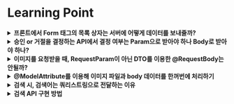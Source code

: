 # Learning Point

<details>
<summary><strong>프론트에서 Form 태그의 목록 상자는 서버에 어떻게 데이터를 보내줄까?</strong></summary>

### `Background.`

API를 만들던 도중, 클라이언트에서 목록 상자 중, 하나를 택해 데이터를 보내면  
서버는 어떤 형식으로 받게 되는 것인지를 알아야 데이터를 받을 수 있으므로 궁금해졌다.

### `Answer.`

사용자의 선택을 서버에 전달하기 위해 HTML에서 `<form>`태그와 `<select>`태그를 사용할 수 있다.

```html
<!DOCTYPE html>
<html>
<head>
    <title>클라이언트</title>
</head>
<body>
    <form action="/example.com/items/create" method="POST">
        <label for="title">제목:</label><br>
        <input type="text" id="title" name="title"><br>

        <label for="content">내용:</label><br>
        <textarea id="content" name="content"></textarea><br>

        <label for="status">상태:</label><br>
        <select id="status" name="status">
            <option value="중고">중고</option>
            <option value="미개봉">미개봉</option>
            <option value="새상품">새상품</option>
        </select>
        
        <input type="submit" value="전송">
    </form>
</body>
</html>

```

이 때, GET요청인지 POST 요청인지에 따라 달라지는데  
GET 요청이면 모든 데이터들이 쿼리 파라미터로 서버에 전송이 되고,  
POST 요청이면 body로 서버에 전송이 된다.

</details>

<details>
<summary><strong>승인 or 거절을 결정하는 API에서 결정 여부는 Param으로 받아야 하나 Body로 받아야 하나?</strong></summary>

### `Background.`

쇼핑몰 “개설 신청” 수락 또는 거절을 처리할 때, 수략여부를 Param으로 받아야 할지  
Body로 받아야 할지 고민이 있었다.  
Param으로 받으면 DTO를 따로 만들지 않아도 되어서 간편했으나 보안이 걱정이었고  
Body로 하자니 이게 정말 맞는지 헷갈렸다.

### `Answer.`

```java
  @PutMapping("/approval/{shopId}")
  public ManagementShopDto approval(
    @PathVariable("shopId") Long shopId,
    @RequestBody DecesionDto dto
    ) {
    return adminService.approvalOrRefuse(shopId, dto);
  }
```

결론은 위와 같이 Body로 받아주는 것이 맞다.  
승인이나 거절 같은 결정적인 정보는 주로 HTTP 요청의 본문(body)으로 전송한다.  
그 이유는 2가지가 있다.

1. 데이터의 보안


: URL의 매개변수(param)로 데이터를 전송하면, 해당 데이터는 URL에 노출되어 로그에 기록되거나  
브라우어의 히스토리에 저장될 수 있다. 이런 점에서 중요한 데이터는 본문(body)를 통해 전송하는 것이 좋다.

2. 데이터의 복잡성


: 본문(body)를 통해 전송하면 복잡한 데이터 구조를 쉽게 전송할 수 있다.

</details>

<details>
<summary><strong>이미지를 요청받을 때, RequestParam이 아닌 DTO를 이용한 @RequestBody는 안될까?</strong></summary>

### `Background.`

이미지를 받고 저장하면서 문득 굳이 따로 @RequestParam으로 받아줘야 할지가 궁금해졌다.

### `Answer.`

DTO를 통해 이미지를 전송하는 것은 일반적으로 권장되지 않는다. 그 이유는 다음과 같다.

1. 이미지 파일은 보통 크기가 크기 때문에, 이를 Base64 등의 형태로 인코딩하여 JSON 형태의  
   DTO에 포함시키면, 전송해야 할 데이터의 크기가 급격히 증가하게 된다.  
   이로 인해 네트워크 부하가 증가하고 응답 시간이 길어질 수 있다.
2. 이미지를 DTO에 포함시키면, 이미지 데이터가 문자열 형태로 변환이 되어야 한다.  
   이 과정에서 데이터 변환 오류가 발생할 가능성이 있다.

따라서, 이미지 파일을 서버에 전송할 때는 일반적으로 MultipartFile을 사용하는 것이 좋다.  
MultipartFile을 사용하면, 이미지 파일을 그대로 전송할 수 있으므로 위에서 언급한 문제를 피할 수 있다.

</details>

<details>
<summary><strong>@ModelAttribute를 이용해 이미지 파일과 body 데이터를 한꺼번에 처리하기</strong></summary>

### `Background.`

Used를 Create할 때, 이미지와 Used에 관한 데이터를 한번에 받아 처리하고 싶었다.  
처음에는 Form 데이터가 서버로 올 때, 이미지 파일은 @RequestParam으로 받고  
나머지는 body로 올 것이라 생각하고 @RequestBody를 동시에 사용했으나  데이터를 받을 수 없었다.

```java
  @PutMapping("/modifying/{usedId}")
  public ResponseItemDto updateItem(
    @PathVariable("usedId") Long usedId,
    @RequestBody RequestItemDto dto,
    MultipartFile usedImage
  ) {
    return usedService.updateItem(usedId, dto, usedImage);
  }
```

```java
2024-03-04T23:11:41.251+09:00  WARN 4251 --- [nio-8080-exec-1] .w.s.m.s.DefaultHandlerExceptionResolver : Resolved [org.springframework.web.HttpMediaTypeNotSupportedException: Content-Type 'multipart/form-data;boundary=--------------------------293556967219885732684779;charset=UTF-8' is not supported]
```

또 다른 방법으론, 이미지를 DTO에 포함시켜서 받아볼까 했으나,  
이미지 같은 Binary 데이터는 일반적인 텍스트 데이터에 비해 크기가 크기 때문에 성능 저하를 일으킬 수 있고  
인코딩 문제가 있었다.

### `Answer.`

@ModelAttribute를 이용해 상황을 해결할 수 있었다.

```java
  @PutMapping("/modifying/{usedId}")
  public ResponseItemDto updateItem(
    @PathVariable("usedId") Long usedId,
    @ModelAttribute RequestItemDto dto,
    @RequestParam("usedImage") MultipartFile usedImage
  ) {
    return usedService.updateItem(usedId, dto, usedImage);
  }
```

@ModelAttribute은 Spring MVC에서 사용되는 어노테이션이다.  
주로 2가지 방식으로 사용된다.

1. 메소드 레벨에서 사용

컨트롤러 내의 특정 메서드에 `@ModelAttribute`을 붙이면,  
해당 메소드가 모델 데이터를 생성 or 수정하는 역할을 하게 된다.

이 메소드는 @RequestMapping 어노테이션이 붙은 메소드보다 먼저 호출되어,  
모든 요청에 대해 공통적으로 모델 데이터를 준비할 수 있다.  
예를 들어, 모든 페이지에서 필요한 사용자 정보나 설정 정보를 로드하는 경우에 사용할 수 있다.

```java
@ModelAttribute
    public void commonModel(Model model) {
        model.addAttribute("message", "Welcome to Our Website!");
    }
```

2. 메소드 파라미터 레벨에서 사용

컨트롤러의 핸들러 메소드(요청을 처리하는 메소드)의 파라미터에 @ModelAttribute를 붙이면  
Spring MVC는 해당 파라미터의 타입에 맞는 객체를 생성하고,
요청 파라미터를 바인딩(요청 파라미터의 이름과 객체의 이름이 일치할 때 자동으로 값을 설정)한다.

이렇게 생성 및 바인딩 된 객체는 자동으로 모델에 추가되어 뷰에서 사용할 수 있다.  
여기서 @ModelAttribute을 사용하기 위해선 단 2가지 주의사항이 있다.

1. 클라이언트의 form 태그의 input 필드 이름이 DTO 클래스의 필드 이름과 일치해야 한다.
2. DTO 클래스에 기본 생성자 또는 Setter가 있어야 한다.

</details>


<details>
<summary><strong>검색 시, 검색어는 쿼리스트링으로 전달하는 이유</strong></summary>

검색어가 쿼리 스트링을 통해 전달되는 이유는 HTTP 프로토콜의 특성과 웹 브라우저 동작 방식 때문이다.
HTTP 프로토콜은 클라이언트와 서버 간의 요청과 응답을 처리하는 통신 규약이다.
이 규약에 따르면, 정보를 요청할 때 URL을 이용해 서버에 전달하게 되는데,
이 때 요청의 세부 사항을 명시하기 위해 쿼리 스트링이 사용된다.  

쿼리 스트링은 웹 페이지의 URL에 추가되는 특정 형식의 문자열로, 서버에게 추가 정보를 제공하는 역할이다.  
이 정보는 웹 페이지의 내용을 변경하거나 특정 작업을 수행하도록 명령하는데 사용될 수 있다.  
쿼리 스트링은 URL의 끝에 위치하며 `?`로 시작하고, `&`로 각각의 파라미터를 구분한다.  

예를 들어, `www.example.com/search?query=파스타` 라는 URL에서
`query=파스타` 부분이 쿼리 스트링이다.  
`query`라는 키와 파스타라는 값을 가지며, 서버는 사용자가 `파스타`를 검색하길 원하는 것을 알 수 있다.  

또한, 웹 페이지의 정렬 순서를 변경하고 싶을 때도 쿼리 스트링을 사용한다.  
예를 들어, 최신순으로 정렬하고 싶다면 `?sort=newest`와 같은 쿼리 스트링을 사용하면 된다.  
검색어를 쿼리 스트링에 담아 전달하면, 서버는 이를 해석하여 해당 검색어에 맞는 결과를 반환한다.  
이런 방식은 사용자가 원하는 정보를 특정하고, 서버가 그에 따른 적절한 응답을 제공하는데 매우 효과적이다.

</details>

<details>
<summary><strong>검색 API 구현 방법</strong></summary>

### `Background.`

검색 API 구현 시, 구체적으로 코드를 어떻게 짜야 하는지 잘 모르겠다.  
예를 들어, 이름과 가격 범위를 기준으로 검색을 한다 했을 때  
이름만 검색하는 API 따로 가격 범위만 검색하는 기준을 따로 줘야 할지  
또는 한꺼번에 처리가 가능한지가 감이 잘 잡히지가 않았다.

### `Answer.`

검색 API는 GET 요청을 받아 처리한다.

```java
 @GetMapping("shops")
    public Page<ShopDto> searchShops(
            ShopSearchParams params,
            Pageable pageable
    ) {
        log.info("{}", params);
        return service.searchShops(params, pageable);
    }

    @GetMapping("items")
    public Page<ShopItemDto> searchItems(
            ItemSearchParams params,
            Pageable pageable
    ) {
        log.info("{}", params);
        return service.searchItems(params, pageable);
    }
}
```

GET 요청일 때, form 데이터를 서버로 보내면 쿼리 파라미터로 전송을 하게 된다.  
하지만, API를 보면 데이터를 DTO를 통해 받고 있다. 이 때, 이런 의문이 들 수 있다.  
어떻게 데이터를 받고 있는 것인가? 설마 body로 데이터를 받고 있는 것인가?  
Spring 프레임워크는 @RequestParam, @PathVariable, @RequestHeader 등 다양한 방법을 통해  
GET 요청의 데이터를 받을 수 있지만, DTO를 사용하는 경우에는 @ModelAttribute가 기본적으로 적용된다.

이 어노테이션은 클라이언트가 보낸 요청의 파라미터들을 객체에 바인딩해주는 역할을 한다.  
따라서, 클라이언트는 URL에 쿼리 파라미터를 포함시켜 데이터를 전송하고, 서버는 @ModelAttribute로  
데이터를 받을 수 있는 것이다.

```java
GET /items?name=아이템명&price=10000
```

```java
    @GetMapping("items")
    public Page<ShopItemDto> searchItems(
            ItemSearchParams params, // @ModelAttribute 생략
            Pageable pageable
    ) {
        log.info("{}", params);
        return service.searchItems(params, pageable);
    }
```

</details>